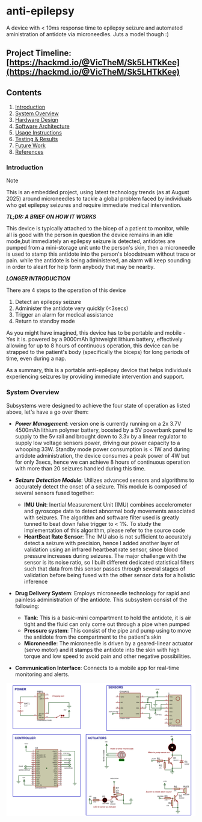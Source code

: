 # anti-epilepsy
A device with &lt; 10ms response time to epilepsy seizure and automated aministration of antidote via microneedles. Juts a model though :)

Project Timeline: [https://hackmd.io/@VicTheM/Sk5LHTkKee](https://hackmd.io/@VicTheM/Sk5LHTkKee)
--

## Contents
1. [Introduction](#intoduction)
2. [System Overview](#system-overview)  
3. [Hardware Design](#hardware-design)  
4. [Software Architecture](#software-architecture)  
5. [Usage Instructions](#usage-instructions)  
6. [Testing & Results](#testing--results)  
7. [Future Work](#future-work)  
8. [References](#references)


### Introduction

> [!NOTE]
> This is an embedded project, using latest technology trends (as at August 2025) around microneedles to tackle a global problem faced by individuals who get epilepsy seizures and require immediate medical intervention.


***TL;DR: A BRIEF ON HOW IT WORKS***

This device is typically attached to the bicep of a patient to monitor, while all is good with the person in question the device remains in an idle mode,but immediately an epilepsy seizure is detected, antidotes are pumped from a mini-storage unit unto the person's skin, then a microneedle is used to stamp this antidote into the person's bloodstream without trace or pain. while the antidote is being administered, an alarm will keep sounding in order to aleart for help form anybody that may be nearby.


***LONGER INTRODUCTION***

There are 4 steps to the operation of this device 
1. Detect an epilepsy seizure
2. Administer the antidote very quickly (<3secs)
3. Trigger an alarm for medical assistance
4. Return to standby mode


As you might have imagined, this device has to be portable and mobile - Yes it is. powered by a 9000mAh lightweight lithium battery, effectively allowing for up to 8 hours of continuous operation, this device can be strapped to the patient's body (specifically the biceps) for long periods of time, even during a nap.

As a summary, this is a portable anti-epilepsy device that helps individuals experiencing seizures by providing immediate intervention and support.


### System Overview

Subsystems were designed to achieve the four state of operation as listed above, let's have a go over them:

- ***Power Management***: version one is currently running on a 2x 3.7V 4500mAh lithium polymer battery, boosted by a 5V powerbank panel to supply to the 5v rail and brought down to 3.3v by a linear regulator to supply low voltage sensors power, driving our power capacity to a whooping 33W. Standby mode power consumption is < 1W and during antidote administration, the device consumes a peak power of 4W but for only 3secs, hence we can achieve 8 hours of continuous operation with more than 20 seizures handled during this time.
-  ***Seizure Detection Module***: Utilizes advanced sensors and algorithms to accurately detect the onset of a seizure. This module is composed of several sensors fused together:

    - **IMU Unit**: Inertial Measurement Unit (IMU) combines accelerometer and gyroscope data to detect abnormal body movements associated with seizures. The algorithm and software filter used is greatly tunned to beat down false trigger to < 1%. To study the implementation of this algorithm, please refer to the source code
    - **HeartBeat Rate Sensor**: The IMU also is not sufficient to accurately detect a seizure with precision, hence I added another layer of validation using an infrared heartbeat rate sensor, since blood pressure increases during seizures. The major challenge with the sensor is its noise ratio, so I built different dedicated statistical filters such that data from this sensor passes through several stages of validation before being fused with the other sensor data for a holistic inference
- **Drug Delivery System**: Employs microneedle technology for rapid and painless administration of the antidote. This subsystem consist of the following:

    - **Tank**: This is a basic-mini compartment to hold the antidote, it is air tight and the fluid can only come out through a pipe when pumped
    - **Pressure system**: This consist of the pipe and pump using to move the antidote from the compartment to the patient's skin
    - **Microneedle**: The microneedle is driven by a geared-linear actuator (servo motor) and it stamps the antidote into the skin with high torque and low speed to avoid pain and other negative possibilities.
- **Communication Interface**: Connects to a mobile app for real-time monitoring and alerts.

![Schematics Diagram](./hardware/images/ANTI-EPILEPSY.SVG)
